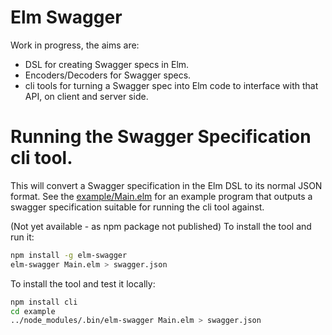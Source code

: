 # Elm Swagger

Work in progress, the aims are:

* DSL for creating Swagger specs in Elm.
* Encoders/Decoders for Swagger specs.
* cli tools for turning a Swagger spec into Elm code to interface with that API, on client and server side.

# Running the Swagger Specification cli tool.

This will convert a Swagger specification in the Elm DSL to its normal JSON format. See the [example/Main.elm](https://github.com/the-sett/elm-swagger/blob/master/example/Main.elm) for an example program that outputs a swagger specification suitable for running the cli tool against.

(Not yet available - as npm package not published) To install the tool and run it:

```sh
npm install -g elm-swagger
elm-swagger Main.elm > swagger.json
```

To install the tool and test it locally:

```sh
npm install cli
cd example
../node_modules/.bin/elm-swagger Main.elm > swagger.json
```
